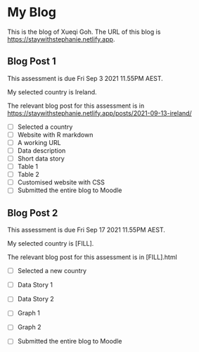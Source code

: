 # My Blog


This is the blog of Xueqi Goh.
The URL of this blog is https://staywithstephanie.netlify.app.

## Blog Post 1

This assessment is due Fri Sep 3 2021 11.55PM AEST.

My selected country is Ireland.

The relevant blog post for this assessment is in https://staywithstephanie.netlify.app/posts/2021-09-13-ireland/

- [ ] Selected a country
- [ ] Website with R markdown 
- [ ] A working URL
- [ ] Data description
- [ ] Short data story
- [ ] Table 1
- [ ] Table 2
- [ ] Customised website with CSS
- [ ] Submitted the entire blog to Moodle

## Blog Post 2

This assessment is due Fri Sep 17 2021 11.55PM AEST.

My selected country is [FILL].

The relevant blog post for this assessment is in [FILL].html

- [ ] Selected a new country
- [ ] Data Story 1
- [ ] Data Story 2
- [ ] Graph 1
- [ ] Graph 2
- [ ] Submitted the entire blog to Moodle

